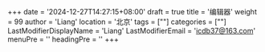+++
date = '2024-12-27T14:27:15+08:00'
draft = true
title = '编辑器'
weight = 99
author = 'Liang'
location = '北京'
tags = [""]
categories = [""]
LastModifierDisplayName = 'Liang'
LastModifierEmail = 'icdb37@163.com'
menuPre = ''
headingPre = ''
+++
